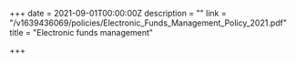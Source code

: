 +++
date = 2021-09-01T00:00:00Z
description = ""
link = "/v1639436069/policies/Electronic_Funds_Management_Policy_2021.pdf"
title = "Electronic funds management"

+++
